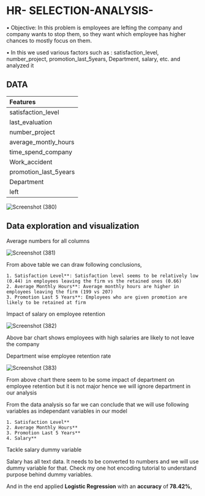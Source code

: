 
# HR- SELECTION-ANALYSIS-

•	Objective: In this problem is employees are lefting the company and company wants to stop them, so they want which employee has higher chances to mostly focus on them.  

•	In this we used various factors such as : satisfaction_level, number_project, promotion_last_5years, Department, salary, etc. and analyzed it

## DATA
| Features |
| :-------- |
| satisfaction_level|
| last_evaluation|
| number_project|
| average_montly_hours |
|  	time_spend_company |
| Work_accident |
| promotion_last_5years |
| Department |
| left|

![Screenshot (380)](https://user-images.githubusercontent.com/62400307/141348852-d747a8d1-c83d-4451-a2f8-baa529e9540b.png)


## Data exploration and visualization

Average numbers for all columns

![Screenshot (381)](https://user-images.githubusercontent.com/62400307/141348906-413cb274-60e1-4972-a439-b0945497a008.png)


From above table we can draw following conclusions,

    1. Satisfaction Level**: Satisfaction level seems to be relatively low (0.44) in employees leaving the firm vs the retained ones (0.66)
    2. Average Monthly Hours**: Average monthly hours are higher in employees leaving the firm (199 vs 207)
    3. Promotion Last 5 Years**: Employees who are given promotion are likely to be retained at firm


Impact of salary on employee retention


![Screenshot (382)](https://user-images.githubusercontent.com/62400307/141348988-0f7c06ef-6904-4717-9937-da4b59df0d55.png)


Above bar chart shows employees with high salaries are likely to not leave the company



Department wise employee retention rate

![Screenshot (383)](https://user-images.githubusercontent.com/62400307/141349037-6a7339dc-d82f-4cd7-b2fd-9e78b0202a08.png)



From above chart there seem to be some impact of department on employee retention but it is not major hence we will ignore department in our analysis

From the data analysis so far we can conclude that we will use following variables as independant variables in our model

    1. Satisfaction Level**
    2. Average Monthly Hours**
    3. Promotion Last 5 Years**
    4. Salary**



Tackle salary dummy variable

Salary has all text data. It needs to be converted to numbers and we will use dummy variable for that. Check my one hot encoding tutorial to understand purpose behind dummy variables.



And in the end applied **Logistic Regression** with an **accuracy** of **78.42%**,
